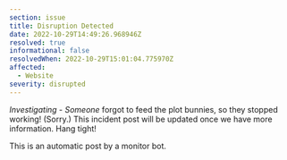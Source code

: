 ```yaml
---
section: issue
title: Disruption Detected
date: 2022-10-29T14:49:26.968946Z
resolved: true
informational: false
resolvedWhen: 2022-10-29T15:01:04.775970Z
affected:
  - Website
severity: disrupted
---
```

*Investigating* - _Someone_ forgot to feed the plot bunnies, so they stopped working! (Sorry.) This incident post will be updated once we have more information. Hang tight!

This is an automatic post by a monitor bot.
        